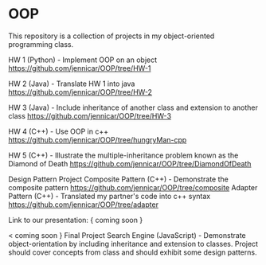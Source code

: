 # OOP

This repository is a collection of projects in my object-oriented programming class.

HW 1 (Python) - Implement OOP on an object
https://github.com/jennicar/OOP/tree/HW-1

HW 2 (Java) - Translate HW 1 into java
https://github.com/jennicar/OOP/tree/HW-2

HW 3 (Java) - Include inheritance of another class and extension to another class
https://github.com/jennicar/OOP/tree/HW-3

HW 4 (C++) - Use OOP in c++
https://github.com/jennicar/OOP/tree/hungryMan-cpp

HW 5 (C++) - Illustrate the multiple-inheritance problem known as the Diamond of Death
https://github.com/jennicar/OOP/tree/DiamondOfDeath

Design Pattern Project
Composite Pattern (C++) - Demonstrate the composite pattern
https://github.com/jennicar/OOP/tree/composite
Adapter Pattern (C++) - Translated my partner's code into c++ syntax
https://github.com/jennicar/OOP/tree/adapter

Link to our presentation: { coming soon }

< coming soon }
Final Project
Search Engine (JavaScript) - Demonstrate object-orientation by including inheritance and extension to classes. Project should cover concepts from class and should exhibit some design patterns.
